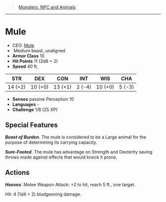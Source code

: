 ﻿---
!MonsterItem
Family: MonsterVO
Type: beast
Size: Medium
Alignment: unaligned
ArmorClass: 10
HitPoints: 11 (2d8 + 2)
Speed: 40 ft.
Strength: 14 (+2)
Dexterity: 10 (+0)
Constitution: 13 (+1)
Intelligence: ' 2 (-4)'
Wisdom: 10 (+0)
Charisma: ' 5 (-3)'
Senses: passive Perception 10
Languages: '-'
Challenge: 1/8 (25 XP)
Id: monsters_vo.md#mule
ParentLink: monsters_vo.md#monsters-npc-and-animals
Name: Mule
ParentName: Monsters, NPC and Animals
NameLevel: 1
AltName: '[Mule](hd_monsters_mule.md)'
Attributes:
  Name: Mule
  Markdown: >+
    # <!--Name-->Mule<!--/Name-->


    - CEO: <!--AltName-->[Mule](hd_monsters_mule.md)<!--/AltName-->

    -  <!--Size-->Medium<!--/Size--> <!--Type-->beast<!--/Type-->, <!--Alignment-->unaligned<!--/Alignment-->

    - **Armor Class** <!--ArmorClass-->10<!--/ArmorClass-->

    - **Hit Points** <!--HitPoints-->11 (2d8 + 2)<!--/HitPoints-->

    - **Speed** <!--Speed-->40 ft.<!--/Speed-->


    |STR|DEX|CON|INT|WIS|CHA|

    |---|---|---|---|---|---|

    |<!--Strength-->14 (+2)<!--/Strength-->|<!--Dexterity-->10 (+0)<!--/Dexterity-->|<!--Constitution-->13 (+1)<!--/Constitution-->|<!--Intelligence--> 2 (-4)<!--/Intelligence-->|<!--Wisdom-->10 (+0)<!--/Wisdom-->|<!--Charisma--> 5 (-3)<!--/Charisma-->|


    - **Senses** <!--Senses-->passive Perception 10<!--/Senses-->

    - **Languages** <!--Languages-->-<!--/Languages-->

    - **Challenge** <!--Challenge-->1/8 (25 XP)<!--/Challenge-->


    ## Special Features


    **_Beast of Burden_**. The mule is considered to be a Large animal for the purpose of determining its carrying capacity.


    **_Sure-Footed_**. The mule has advantage on Strength and Dexterity saving throws made against effects that would knock it prone.


    ## Actions


    **_Hooves_**. Melee Weapon Attack: +2 to hit, reach 5 ft., one target.


    _Hit_: 4 (1d4 + 2) bludgeoning damage.

  AltName: '[Mule](hd_monsters_mule.md)'
  Size: Medium
  Type: beast
  Alignment: unaligned
  ArmorClass: 10
  HitPoints: 11 (2d8 + 2)
  Speed: 40 ft.
  Strength: 14 (+2)
  Dexterity: 10 (+0)
  Constitution: 13 (+1)
  Intelligence: ' 2 (-4)'
  Wisdom: 10 (+0)
  Charisma: ' 5 (-3)'
  Senses: passive Perception 10
  Languages: '-'
  Challenge: 1/8 (25 XP)
AttributesDictionary: >+
  Name: Mule

  Markdown: >+

    # <!--Name-->Mule<!--/Name-->





    - CEO: <!--AltName-->[Mule](hd_monsters_mule.md)<!--/AltName-->



    -  <!--Size-->Medium<!--/Size--> <!--Type-->beast<!--/Type-->, <!--Alignment-->unaligned<!--/Alignment-->



    - **Armor Class** <!--ArmorClass-->10<!--/ArmorClass-->



    - **Hit Points** <!--HitPoints-->11 (2d8 + 2)<!--/HitPoints-->



    - **Speed** <!--Speed-->40 ft.<!--/Speed-->





    |STR|DEX|CON|INT|WIS|CHA|



    |---|---|---|---|---|---|



    |<!--Strength-->14 (+2)<!--/Strength-->|<!--Dexterity-->10 (+0)<!--/Dexterity-->|<!--Constitution-->13 (+1)<!--/Constitution-->|<!--Intelligence--> 2 (-4)<!--/Intelligence-->|<!--Wisdom-->10 (+0)<!--/Wisdom-->|<!--Charisma--> 5 (-3)<!--/Charisma-->|





    - **Senses** <!--Senses-->passive Perception 10<!--/Senses-->



    - **Languages** <!--Languages-->-<!--/Languages-->



    - **Challenge** <!--Challenge-->1/8 (25 XP)<!--/Challenge-->





    ## Special Features





    **_Beast of Burden_**. The mule is considered to be a Large animal for the purpose of determining its carrying capacity.





    **_Sure-Footed_**. The mule has advantage on Strength and Dexterity saving throws made against effects that would knock it prone.





    ## Actions





    **_Hooves_**. Melee Weapon Attack: +2 to hit, reach 5 ft., one target.





    _Hit_: 4 (1d4 + 2) bludgeoning damage.



  AltName: '[Mule](hd_monsters_mule.md)'

  Size: Medium

  Type: beast

  Alignment: unaligned

  ArmorClass: 10

  HitPoints: 11 (2d8 + 2)

  Speed: 40 ft.

  Strength: 14 (+2)

  Dexterity: 10 (+0)

  Constitution: 13 (+1)

  Intelligence: ' 2 (-4)'

  Wisdom: 10 (+0)

  Charisma: ' 5 (-3)'

  Senses: passive Perception 10

  Languages: '-'

  Challenge: 1/8 (25 XP)

---
> [Monsters, NPC and Animals](srd_monsters.md)

---

# Mule

- CEO: [Mule](hd_monsters_mule.md)
-  Medium beast, unaligned
- **Armor Class** 10
- **Hit Points** 11 (2d8 + 2)
- **Speed** 40 ft.

|STR|DEX|CON|INT|WIS|CHA|
|---|---|---|---|---|---|
|14 (+2)|10 (+0)|13 (+1)| 2 (-4)|10 (+0)| 5 (-3)|

- **Senses** passive Perception 10
- **Languages** -
- **Challenge** 1/8 (25 XP)

## Special Features

**_Beast of Burden_**. The mule is considered to be a Large animal for the purpose of determining its carrying capacity.

**_Sure-Footed_**. The mule has advantage on Strength and Dexterity saving throws made against effects that would knock it prone.

## Actions

**_Hooves_**. Melee Weapon Attack: +2 to hit, reach 5 ft., one target.

_Hit_: 4 (1d4 + 2) bludgeoning damage.

